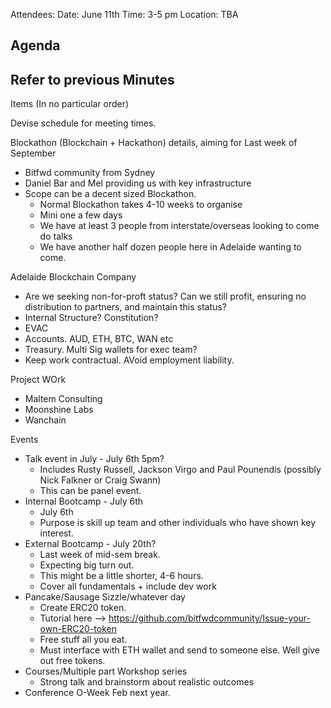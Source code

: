 Attendees: 
Date: June 11th
Time: 3-5 pm
Location: TBA

Agenda
-----------------------------------------------------------------------------------------------------------------
Refer to previous Minutes
-----------------------------------------------------------------------------------------------------------------
Items (In no particular order)

Devise schedule for meeting times. 

Blockathon (Blockchain + Hackathon) details, aiming for Last week of September
  - Bitfwd community from Sydney
  - Daniel Bar and Mel providing us with key infrastructure
  - Scope can be a decent sized Blockathon.
    - Normal Blockathon takes 4-10 weeks to organise
    - Mini one a few days
    - We have at least 3 people from interstate/overseas looking to come do talks
    - We have another half dozen people here in Adelaide wanting to come.
    
 Adelaide Blockchain Company
  - Are we seeking non-for-proft status? Can we still profit, ensuring no distribution to partners, and maintain this status?
  - Internal Structure? Constitution?
  - EVAC
  - Accounts. AUD, ETH, BTC, WAN etc
  - Treasury. Multi Sig wallets for exec team?
  - Keep work contractual. AVoid employment liability.
  
Project WOrk
  - Maltem Consulting
  - Moonshine Labs
  - Wanchain
  
Events
  - Talk event in July - July 6th 5pm?
    - Includes Rusty Russell, Jackson Virgo and Paul Pounendis (possibly Nick Falkner or Craig Swann)
    - This can be panel event.
  - Internal Bootcamp - July 6th
    - July 6th
    - Purpose is skill up team and other individuals who have shown key interest.
  - External Bootcamp - July 20th?
    - Last week of mid-sem break.
    - Expecting big turn out.
    - This might be a little shorter, 4-6 hours.
    - Cover all fundamentals + include dev work
  - Pancake/Sausage Sizzle/whatever day
    - Create ERC20 token. 
    - Tutorial here --> https://github.com/bitfwdcommunity/Issue-your-own-ERC20-token
    - Free stuff all you eat.
    - Must interface with ETH wallet and send to someone else. Well give out free tokens.
  - Courses/Multiple part Workshop series
    - Strong talk and brainstorm about realistic outcomes
  - Conference O-Week Feb next year.
    

